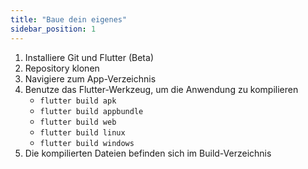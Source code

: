 ```yaml
---
title: "Baue dein eigenes"
sidebar_position: 1
---
```


1. Installiere Git und Flutter (Beta)
2. Repository klonen
3. Navigiere zum App-Verzeichnis
4. Benutze das Flutter-Werkzeug, um die Anwendung zu kompilieren
   * `flutter build apk`
   * `flutter build appbundle`
   * `flutter build web`
   * `flutter build linux`
   * `flutter build windows`
5. Die kompilierten Dateien befinden sich im Build-Verzeichnis
